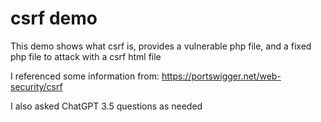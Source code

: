 # csrf demo

This demo shows what csrf is, provides a vulnerable php file, and a fixed php file to attack with a csrf html file

I referenced some information from: https://portswigger.net/web-security/csrf

I also asked ChatGPT 3.5 questions as needed
